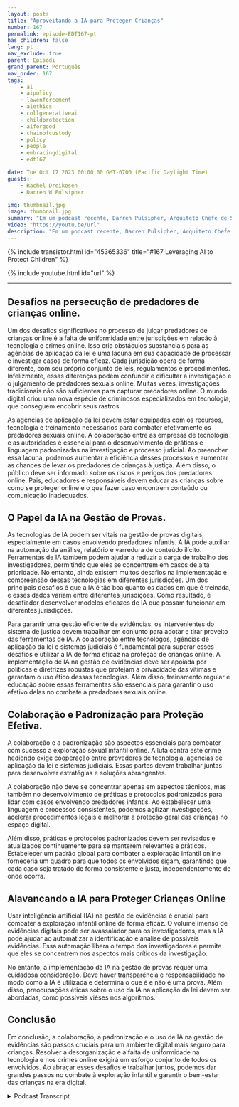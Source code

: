 ```yaml
---
layout: posts
title: "Aproveitando a IA para Proteger Crianças"
number: 167
permalink: episode-EDT167-pt
has_children: false
lang: pt
nav_exclude: true
parent: Episodi
grand_parent: Português
nav_order: 167
tags:
    - ai
    - aipolicy
    - lawenforcement
    - aiethics
    - collgenerativeai
    - childprotection
    - aiforgood
    - chainofcustody
    - policy
    - people
    - embracingdigital
    - edt167

date: Tue Oct 17 2023 00:00:00 GMT-0700 (Pacific Daylight Time)
guests:
    - Rachel Dreikosen
    - Darren W Pulsipher

img: thumbnail.jpg
image: thumbnail.jpg
summary: "Em um podcast recente, Darren Pulsipher, Arquiteto Chefe de Soluções do Setor Público na Intel, recebeu Rachel Driekosen, Diretora Técnica na Intel, para discutir o uso da inteligência artificial na proteção de crianças online. O episódio aborda os desafios na persecução e descoberta de predadores de crianças, o papel da IA na gestão de evidências e a importância da colaboração e práticas padronizadas."
video: "https://youtu.be/url"
description: "Em um podcast recente, Darren Pulsipher, Arquiteto Chefe de Soluções do Setor Público na Intel, recebeu Rachel Driekosen, Diretora Técnica na Intel, para discutir o uso da inteligência artificial na proteção de crianças online. O episódio aborda os desafios na persecução e descoberta de predadores de crianças, o papel da IA na gestão de evidências e a importância da colaboração e práticas padronizadas."
---
```


<div>
{% include transistor.html id="45365336" title="#167 Leveraging AI to Protect Children" %}

{% include youtube.html id="url" %}
</div>

---

## Desafios na persecução de predadores de crianças online.

Um dos desafios significativos no processo de julgar predadores de crianças online é a falta de uniformidade entre jurisdições em relação à tecnologia e crimes online. Isso cria obstáculos substanciais para as agências de aplicação da lei e uma lacuna em sua capacidade de processar e investigar casos de forma eficaz. Cada jurisdição opera de forma diferente, com seu próprio conjunto de leis, regulamentos e procedimentos. Infelizmente, essas diferenças podem confundir e dificultar a investigação e o julgamento de predadores sexuais online. Muitas vezes, investigações tradicionais não são suficientes para capturar predadores online. O mundo digital criou uma nova espécie de criminosos especializados em tecnologia, que conseguem encobrir seus rastros.

As agências de aplicação da lei devem estar equipadas com os recursos, tecnologia e treinamento necessários para combater efetivamente os predadores sexuais online. A colaboração entre as empresas de tecnologia e as autoridades é essencial para o desenvolvimento de práticas e linguagem padronizadas na investigação e processo judicial. Ao preencher essa lacuna, podemos aumentar a eficiência desses processos e aumentar as chances de levar os predadores de crianças à justiça. Além disso, o público deve ser informado sobre os riscos e perigos dos predadores online. Pais, educadores e responsáveis devem educar as crianças sobre como se proteger online e o que fazer caso encontrem conteúdo ou comunicação inadequados.

## O Papel da IA na Gestão de Provas.

As tecnologias de IA podem ser vitais na gestão de provas digitais, especialmente em casos envolvendo predadores infantis. A IA pode auxiliar na automação da análise, relatório e varredura de conteúdo ilícito. Ferramentas de IA também podem ajudar a reduzir a carga de trabalho dos investigadores, permitindo que eles se concentrem em casos de alta prioridade. No entanto, ainda existem muitos desafios na implementação e compreensão dessas tecnologias em diferentes jurisdições. Um dos principais desafios é que a IA é tão boa quanto os dados em que é treinada, e esses dados variam entre diferentes jurisdições. Como resultado, é desafiador desenvolver modelos eficazes de IA que possam funcionar em diferentes jurisdições.

Para garantir uma gestão eficiente de evidências, os intervenientes do sistema de justiça devem trabalhar em conjunto para adotar e tirar proveito das ferramentas de IA. A colaboração entre tecnólogos, agências de aplicação da lei e sistemas judiciais é fundamental para superar esses desafios e utilizar a IA de forma eficaz na proteção de crianças online. A implementação de IA na gestão de evidências deve ser apoiada por políticas e diretrizes robustas que protejam a privacidade das vítimas e garantam o uso ético dessas tecnologias. Além disso, treinamento regular e educação sobre essas ferramentas são essenciais para garantir o uso efetivo delas no combate a predadores sexuais online.

## Colaboração e Padronização para Proteção Efetiva.

A colaboração e a padronização são aspectos essenciais para combater com sucesso a exploração sexual infantil online. A luta contra este crime hediondo exige cooperação entre provedores de tecnologia, agências de aplicação da lei e sistemas judiciais. Essas partes devem trabalhar juntas para desenvolver estratégias e soluções abrangentes.

A colaboração não deve se concentrar apenas em aspectos técnicos, mas também no desenvolvimento de práticas e protocolos padronizados para lidar com casos envolvendo predadores infantis. Ao estabelecer uma linguagem e processos consistentes, podemos agilizar investigações, acelerar procedimentos legais e melhorar a proteção geral das crianças no espaço digital.

Além disso, práticas e protocolos padronizados devem ser revisados e atualizados continuamente para se manterem relevantes e práticos. Estabelecer um padrão global para combater a exploração infantil online forneceria um quadro para que todos os envolvidos sigam, garantindo que cada caso seja tratado de forma consistente e justa, independentemente de onde ocorra.

## Alavancando a IA para Proteger Crianças Online

Usar inteligência artificial (IA) na gestão de evidências é crucial para combater a exploração infantil online de forma eficaz. O volume imenso de evidências digitais pode ser avassalador para os investigadores, mas a IA pode ajudar ao automatizar a identificação e análise de possíveis evidências. Essa automação libera o tempo dos investigadores e permite que eles se concentrem nos aspectos mais críticos da investigação.

No entanto, a implementação da IA na gestão de provas requer uma cuidadosa consideração. Deve haver transparência e responsabilidade no modo como a IA é utilizada e determina o que é e não é uma prova. Além disso, preocupações éticas sobre o uso da IA na aplicação da lei devem ser abordadas, como possíveis viéses nos algoritmos.

## Conclusão

Em conclusão, a colaboração, a padronização e o uso de IA na gestão de evidências são passos cruciais para um ambiente digital mais seguro para crianças. Resolver a desorganização e a falta de uniformidade na tecnologia e nos crimes online exigirá um esforço conjunto de todos os envolvidos. Ao abraçar esses desafios e trabalhar juntos, podemos dar grandes passos no combate à exploração infantil e garantir o bem-estar das crianças na era digital.



<details>
<summary> Podcast Transcript </summary>

<p></p>

</details>
